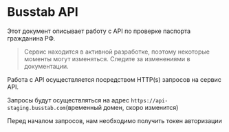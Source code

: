 # Busstab API

Этот документ описывает работу с API по проверке паспорта гражданина РФ.

> Сервис находится в активной разработке, поэтому некоторые моменты могут изменяться. Следите за изменениями в документации.



Работа с API осуществляется посредством HTTP\(s\) запросов на сервис API.

Запросы будут осуществляться на адрес `https://api-staging.busstab.com`\(временный домен, скоро изменится\)

Перед началом запросов, нам необходимо получить токен авторизации

